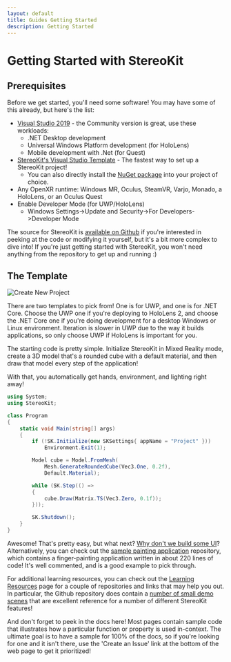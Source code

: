 ```yaml
---
layout: default
title: Guides Getting Started
description: Getting Started
---
```


# Getting Started with StereoKit

## Prerequisites

Before we get started, you'll need some software! You may have some of
this already, but here's the list:

- [Visual Studio 2019](https://visualstudio.microsoft.com/vs/) - the Community version is great, use these workloads:
  - .NET Desktop development
  - Universal Windows Platform development (for HoloLens)
  - Mobile development with .Net (for Quest)
- [StereoKit's Visual Studio Template](https://marketplace.visualstudio.com/items?itemName=NickKlingensmith.StereoKitTemplates) - The fastest way to set up a StereoKit project!
  - You can also directly install the [NuGet package](https://www.nuget.org/packages/StereoKit) into your project of choice.
- Any OpenXR runtime: Windows MR, Oculus, SteamVR, Varjo, Monado, a HoloLens, or an Oculus Quest
- Enable Developer Mode (for UWP/HoloLens)
  - Windows Settings->Update and Security->For Developers->Developer Mode

The source for StereoKit is [available on Github](https://github.com/maluoi/StereoKit)
if you're interested in peeking at the code or modifying it yourself, but
it's a bit more complex to dive into! If you're just getting started with
StereoKit, you won't need anything from the repository to get up and
running :)

## The Template

![Create New Project]({{site.url}}/img/screenshots/VSNewProject.png)

There are two templates to pick from! One is for UWP, and one is for .NET
Core. Choose the UWP one if you're deploying to HoloLens 2, and choose
the .NET Core one if you're doing development for a desktop Windows or
Linux environment. Iteration is slower in UWP due to the way it builds
applications, so only choose UWP if HoloLens is important for you.

The starting code is pretty simple. Initialize StereoKit in Mixed Reality
mode, create a 3D model that's a rounded cube with a default material,
and then draw that model every step of the application!

With that, you automatically get hands, environment, and lighting right
away!

```csharp
using System;
using StereoKit;

class Program
{
	static void Main(string[] args)
	{
		if (!SK.Initialize(new SKSettings{ appName = "Project" }))
			Environment.Exit(1);

		Model cube = Model.FromMesh(
			Mesh.GenerateRoundedCube(Vec3.One, 0.2f),
			Default.Material);

		while (SK.Step(() =>
		{
			cube.Draw(Matrix.TS(Vec3.Zero, 0.1f));
		}));

		SK.Shutdown();
	}
}
```

Awesome! That's pretty easy, but what next? [Why don't we build some UI]({{site.url}}/Pages/Guides/User-Interface.html)?
Alternatively, you can check out the [sample painting application](https://github.com/maluoi/StereoKit-PaintTutorial)
repository, which contains a finger-painting application written in about
220 lines of code! It's well commented, and is a good example to pick
through.

For additional learning resources, you can check out the [Learning Resources]({{site.url}}/Pages/Guides/Learning-Resources.html)
page for a couple of repositories and links that may help you out. In
particular, the Github repository does contain a [number of small demo scenes](https://github.com/maluoi/StereoKit/tree/master/Examples/StereoKitTest/Demos)
that are excellent reference for a number of different StereoKit features!

And don't forget to peek in the docs here! Most pages contain sample code
that illustrates how a particular function or property is used
in-context. The ultimate goal is to have a sample for 100% of the docs,
so if you're looking for one and it isn't there, use the 'Create an Issue'
link at the bottom of the web page to get it prioritized!


